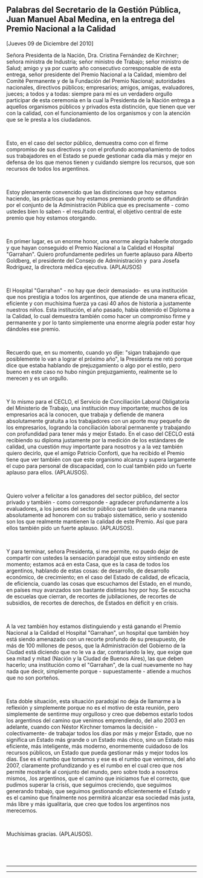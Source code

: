 Palabras del Secretario de la Gestión Pública, Juan Manuel Abal Medina, en la entrega del Premio Nacional a la Calidad
----------------------------------------------------------------------------------------------------------------------

[Jueves 09 de Diciembre del 2010]

Señora Presidenta de la Nación, Dra. Cristina Fernández de Kirchner;
señora ministra de Industria; señor ministro de Trabajo; señor ministro
de Salud; amigo y ya por cuarto año consecutivo corresponsable de esta
entrega, señor presidente del Premio Nacional a la Calidad, miembro del
Comité Permanente y de la Fundación del Premio Nacional; autoridades
nacionales, directivos públicos; empresarios; amigos, amigas,
evaluadores, jueces; a todos y a todas: siempre para mí es un verdadero
orgullo participar de esta ceremonia en la cual la Presidenta de la
Nación entrega a aquellos organismos públicos y privados esta
distinción, que tienen que ver con la calidad, con el funcionamiento de
los organismos y con la atención que se le presta a los ciudadanos.

 

Esto, en el caso del sector público, demuestra como con el firme
compromiso de sus directivos y con el profundo acompañamiento de todos
sus trabajadores en el Estado se puede gestionar cada día más y mejor en
defensa de los que menos tienen y cuidando siempre los recursos, que son
recursos de todos los argentinos.

 

Estoy plenamente convencido que las distinciones que hoy estamos
haciendo, las prácticas que hoy estamos premiando pronto se difundirán
por el conjunto de la Administración Pública que es precisamente - como
ustedes bien lo saben - el resultado central, el objetivo central de
este premio que hoy estamos otorgando.

 

En primer lugar, es un enorme honor, una enorme alegría haberle otorgado
y que hayan conseguido el Premio Nacional a la Calidad el Hospital
"Garrahan". Quiero profundamente pedirles un fuerte aplauso para Alberto
Goldberg, el presidente del Consejo de Administración y  para Josefa
Rodríguez, la directora médica ejecutiva. (APLAUSOS)

 

El Hospital "Garrahan" - no hay que decir demasiado-  es una institución
que nos prestigia a todos los argentinos, que atiende de una manera
eficaz, eficiente y con muchísima fuerza ya casi 40 años de historia a
justamente nuestros niños. Esta institución, el año pasado, había
obtenido el Diploma a la Calidad, lo cual demuestra también como hacer
un compromiso firme y permanente y por lo tanto simplemente una enorme
alegría poder estar hoy dándoles ese premio.

 

Recuerdo que, en su momento, cuando yo dije: "sigan trabajando que
posiblemente lo van a lograr el próximo año", la Presidenta me retó
porque dice que estaba hablando de prejuzgamiento o algo por el estilo,
pero bueno en este caso no hubo ningún prejuzgamiento, realmente se lo
merecen y es un orgullo.

 

Y lo mismo para el CECLO, el Servicio de Conciliación Laboral
Obligatoria del Ministerio de Trabajo, una institución muy importante;
muchos de los empresarios acá la conocen, que trabaja y defiende de
manera absolutamente gratuita a los trabajadores con un aporte muy
pequeño de los empresarios, logrando la conciliación laboral permanente
y trabajando con profundidad para tener más y mejor Estado. En el caso
del CECLO está recibiendo su diploma justamente por la medición de los
estándares de calidad, una cuestión muy importante para nosotros y a la
vez también quiero decirlo, que el amigo Patricio Conforti, que ha
recibido el Premio tiene que ver también con que este organismo alcanza
y supera largamente el cupo para personal de discapacidad, con lo cual
también pido un fuerte aplauso para ellos. (APLAUSOS).

 

Quiero volver a felicitar a los ganadores del sector público, del sector
privado y también - como corresponde - agradecer profundamente a los
evaluadores, a los jueces del sector público que también de una manera
absolutamente ad honorem con su trabajo sistemático, serio y sostenido
son los que realmente mantienen la calidad de este Premio. Así que para
ellos también pido un fuerte aplauso. (APLAUSOS).

 

Y para terminar, señora Presidenta, si me permite, no puedo dejar de
compartir con ustedes la sensación paradojal que estoy sintiendo en este
momento; estamos acá en esta Casa, que es la casa de todos los
argentinos, hablando de estas cosas: de desarrollo, de desarrollo
económico, de crecimiento; en el caso del Estado de calidad, de
eficacia, de eficiencia, cuando las cosas que escuchamos del Estado, en
el mundo, en países muy avanzados son bastante distintas hoy por hoy. Se
escucha de escuelas que cierran, de recortes de jubilaciones, de
recortes de subsidios, de recortes de derechos, de Estados en déficit y
en crisis.

 

A la vez también hoy estamos distinguiendo y está ganando el Premio
Nacional a la Calidad el Hospital "Garrahan", un hospital que también
hoy está siendo amenazado con un recorte profundo de su presupuesto, de
más de 100 millones de pesos, que la Administración del Gobierno de la
Ciudad está diciendo que no le va a dar, contrariando la ley, que exige
que sea mitad y mitad (Nación y la Ciudad de Buenos Aires), las que
deben hacerlo; una institución como el "Garrahan", de la cual nuevamente
no hay nada que decir, simplemente porque - supuestamente - atiende a
muchos que no son porteños.

 

Esta doble situación, esta situación paradojal no deja de llamarme a la
reflexión y simplemente porque no es el motivo de esta reunión, pero
simplemente de sentirme muy orgulloso y creo que debemos estarlo todos
los argentinos del camino que venimos emprendiendo, del año 2003 en
adelante, cuando con Néstor Kirchner tomamos la decisión -
colectivamente- de trabajar todos los días por más y mejor Estado, que
no significa un Estado más grande o un Estado más chico, sino un Estado
más eficiente, más inteligente, más moderno, enormemente cuidadoso de
los recursos públicos, un Estado que pueda gestionar más y mejor todos
los días. Ese es el rumbo que tomamos y ese es el rumbo que venimos, del
año 2007, claramente profundizando y es el rumbo en el cual creo que nos
permite mostrarle al conjunto del mundo, pero sobre todo a nosotros
mismos, .los argentinos, que el camino que iniciamos fue el correcto,
que pudimos superar la crisis, que seguimos creciendo, que seguimos
generando trabajo, que seguimos gestionando eficientemente el Estado y
es el camino que finalmente nos permitirá alcanzar esa sociedad más
justa, más libre y más igualitaria, que creo que todos los argentinos
nos merecemos.

 

Muchísimas gracias. (APLAUSOS).    

 

        

****

****

 
